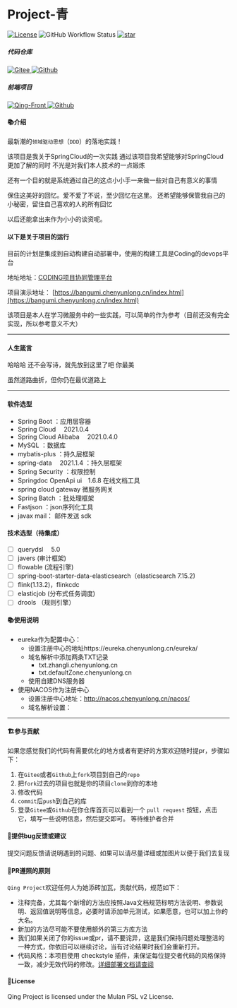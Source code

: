 # Project-青

[![License](https://img.shields.io/badge/licence-MulanPSL2-blue)](http://license.coscl.org.cn/MulanPSL2)
![GitHub Workflow Status](https://img.shields.io/github/actions/workflow/status/yunlongChen/qing/maven.yml?branch=main)
[![star](https://gitee.com/stanChen/qing/badge/star.svg?theme=dark)](https://gitee.com/stanChen/qing)

##### 代码仓库

<p>
  <a href="https://gitee.com/stanChen/qing">
    <img alt="Gitee" src="https://img.shields.io/badge/-Gitee-C71D23?style=flat&logo=gitee&logoColor=white" />
  </a>
  <a href="https://github.com/stanic-xyz/qing">
    <img alt="Github" src="https://img.shields.io/badge/-Github-181717?style=flat&logo=Github&logoColor=white" />
  </a>
</p>

##### 前端项目

<p>
  <a href="https://gitee.com/stanChen/qing-frontend">
    <img alt="Qing-Front" src="https://img.shields.io/badge/-Gitee-C71D23?style=flat&logo=gitee&logoColor=white" />
  </a>
  <a href="https://github.com/stanic-xyz/qing-frontend">
    <img alt="Github" src="https://img.shields.io/badge/-Github-181717?style=flat&logo=Github&logoColor=white" />
  </a>
</p>

#### 📚介绍

最新潮的`领域驱动思想`（`DDD`）的落地实践！

该项目是我关于SpringCloud的一次实践 通过该项目我希望能够对SpringCloud更加了解的同时 不光是对我们本人技术的一点锻炼

还有一个目的就是系统通过自己的这点小小手一来做一些对自己有意义的事情

保住这美好的回忆。爱不爱了不说，至少回忆在这里。 还希望能够保管我自己的小秘密，留住自己喜欢的人的所有回忆

以后还能拿出来作为小小的谈资呢。

#### 以下是关于项目的运行

目前的计划是集成到自动构建自动部署中，使用的构建工具是Coding的devops平台

地址地址：[CODING项目协同管理平台](https://stanic.coding.net/p/qing)

项目演示地址： [https://bangumi.chenyunlong.cn/index.html](https://bangumi.chenyunlong.cn/index.html)

该项目是本人在学习微服务中的一些实践，可以简单的作为参考（目前还没有完全实现，所以参考意义不大）

---

#### 人生箴言

哈哈哈 还不会写诗，就先放到这里了吧 你最美

虽然道路曲折，但你仍在最优道路上

---

#### 软件选型

- Spring Boot ：应用层容器
- Spring Cloud &emsp;2021.0.4
- Spring Cloud Alibaba &emsp;2021.0.4.0
- MySQL ：数据库
- mybatis-plus ：持久层框架
- spring-data &emsp;2021.1.4 ：持久层框架
- Spring Security ：权限控制
- Springdoc OpenApi ui&emsp;1.6.8 在线文档工具
- spring cloud gateway 微服务网关
- Spring Batch ：批处理框架
- Fastjson ：json序列化工具
- javax mail： 邮件发送 sdk

#### 技术选型（待集成）

* [ ] querydsl &emsp;5.0
* [ ] javers (审计框架)
* [ ] flowable (流程引擎)
* [ ] spring-boot-starter-data-elasticsearch（elasticsearch 7.15.2)
* [ ] flink(1.13.2)，flinkcdc
* [ ] elasticjob (分布式任务调度)
* [ ] drools （规则引擎）

#### 📚使用说明

- eureka作为配置中心：
    - 设置注册中心的地址https://eureka.chenyunlong.cn/eureka/
    - 域名解析中添加两条TXT记录
        - txt.zhangli.chenyunlong.cn
        - txt.defaultZone.chenyunlong.cn
    - 使用自建DNS服务器
- 使用NACOS作为注册中心
    - 设置注册中心地址：http://nacos.chenyunlong.cn/nacos/
    - 域名解析设置：

---

#### 🏗️参与贡献

如果您感觉我们的代码有需要优化的地方或者有更好的方案欢迎随时提pr，步骤如下：

1. 在`Gitee`或者`Github`上`fork`项目到自己的`repo`
2. 把`fork`过去的项目也就是你的项目`clone`到你的本地
3. 修改代码
4. `commit`后`push`到自己的库
5. 登录`Gitee`或`Github`在你仓库首页可以看到一个 `pull request` 按钮，点击它，填写一些说明信息，然后提交即可。
   等待维护者合并

#### 🐞提供bug反馈或建议

提交问题反馈请说明遇到的问题、如果可以请尽量详细或加图片以便于我们去复现

#### 📏PR遵照的原则

`Qing Project`欢迎任何人为她添砖加瓦，贡献代码，规范如下：

- 注释完备，尤其每个新增的方法应按照Java文档规范标明方法说明、参数说明、返回值说明等信息，必要时请添加单元测试，如果愿意，也可以加上你的大名。
- 新加的方法尽可能不要使用额外的第三方库方法
- 我们如果关闭了你的issue或pr，请不要诧异，这是我们保持问题处理整洁的一种方式，你依旧可以继续讨论，当有讨论结果时我们会重新打开。
- 代码风格：本项目使用 checkstyle
  插件，来保证每位提交者代码的风格保持一致，减少无效代码的修改。[详细部署文档请查阅](./checkstyle/readme.md)

#### 🚚License

Qing Project is licensed under the Mulan PSL v2 License.
